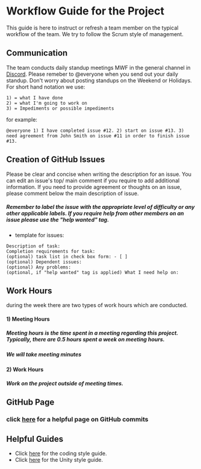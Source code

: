 # Workflow Guide for the Project
This guide is here to instruct or refresh a team member on the typical workflow of the team. We try to follow the Scrum style of management. 
## Communication
The team conducts daily standup meetings MWF in the general channel in [Discord](https://discordapp.com/channels/548010621212557313/548010621644439564). Please remeber to @everyone when you send out your daily standup. Don't worry about posting standups on the Weekend or Holidays.  For short hand notation we use:
```
1) = what I have done
2) = what I'm going to work on
3) = Impediments or possible impediments
```
for example:
```
@everyone 1) I have completed issue #12. 2) start on issue #13. 3) need agreement from John Smith on issue #11 in order to finish issue #13. 
```
## Creation of GitHub Issues
Please be clear and concise when writing the description for an issue. You can edit an issue's top/ main comment if you require to add additional information. If you need to provide agreement or thoughts on an issue, please comment below the main description of issue. 
##### Remember to label the issue with the appropriate level of difficulty or any other applicable labels. If you require help from other members on an issue please use the "help wanted" tag.
* template for issues:
```
Description of task:
Completion requirements for task:
(optional) task list in check box form: - [ ]
(optional) Dependent issues: 
(optional) Any problems:
(optional, if "help wanted" tag is applied) What I need help on:
```



## Work Hours
during the week there are two types of work hours which are conducted.
#### 1) Meeting Hours
##### Meeting hours is the time spent in a meeting regarding this project. Typically, there are 0.5 hours spent a week on meeting hours.
##### We will take meeting minutes
#### 2) Work Hours
##### Work on the project outside of meeting times.

## GitHub Page
### click [here](https://chris.beams.io/posts/git-commit/) for a helpful page on GitHub commits

## Helpful Guides
* Click [here](https://github.com/khcanniff/AR_UOP_Map/blob/master/Documentation/Guides/CodingStyle.md) for the coding style guide.
* Click [here](https://github.com/khcanniff/AR_UOP_Map/blob/master/Documentation/Guides/UnityStyleGuide.md) for the Unity style guide.
